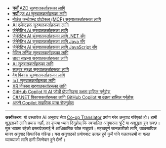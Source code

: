 <!--
CO_OP_TRANSLATOR_METADATA:
{
  "original_hash": "1ca17f25db3762aab74c3543070fcfc0",
  "translation_date": "2025-10-22T12:36:37+00:00",
  "source_file": "src/co_op_translator/templates/other_courses.md",
  "language_code": "ne"
}
-->
<!-- CO-OP TRANSLATOR OTHER COURSES START -->
- [**नयाँ** AZD सुरुवातकर्ताहरूका लागि](https://github.com/microsoft/AZD-for-beginners?WT.mc_id=academic-105485-koreyst)
- [**नयाँ** एज AI सुरुवातकर्ताहरूका लागि](https://github.com/microsoft/edgeai-for-beginners?WT.mc_id=academic-105485-koreyst)
- [मोडेल कन्टेक्स्ट प्रोटोकल (MCP) सुरुवातकर्ताहरूका लागि](https://github.com/microsoft/mcp-for-beginners?WT.mc_id=academic-105485-koreyst)
- [AI एजेन्टहरू सुरुवातकर्ताहरूका लागि](https://github.com/microsoft/ai-agents-for-beginners?WT.mc_id=academic-105485-koreyst)
- [जेनेरेटिभ AI सुरुवातकर्ताहरूका लागि](https://github.com/microsoft/generative-ai-for-beginners?WT.mc_id=academic-105485-koreyst)
- [जेनेरेटिभ AI सुरुवातकर्ताहरूका लागि .NET सँग](https://github.com/microsoft/Generative-AI-for-beginners-dotnet?WT.mc_id=academic-105485-koreyst)
- [जेनेरेटिभ AI सुरुवातकर्ताहरूका लागि Java सँग](https://github.com/microsoft/generative-ai-for-beginners-java?WT.mc_id=academic-105485-koreyst)
- [जेनेरेटिभ AI सुरुवातकर्ताहरूका लागि JavaScript सँग](https://github.com/microsoft/generative-ai-with-javascript?WT.mc_id=academic-105485-koreyst)
- [मेसिन लर्निङ सुरुवातकर्ताहरूका लागि](https://akams/ml-beginners?WT.mc_id=academic-105485-koreyst)
- [डाटा साइन्स सुरुवातकर्ताहरूका लागि](https://aka.ms/datascience-beginners?WT.mc_id=academic-105485-koreyst)
- [AI सुरुवातकर्ताहरूका लागि](https://aka.ms/ai-beginners?WT.mc_id=academic-105485-koreyst)
- [साइबर सुरक्षा सुरुवातकर्ताहरूका लागि](https://github.com/microsoft/Security-101?WT.mc_id=academic-96948-sayoung)
- [वेब विकास सुरुवातकर्ताहरूका लागि](https://aka.ms/webdev-beginners?WT.mc_id=academic-105485-koreyst)
- [IoT सुरुवातकर्ताहरूका लागि](https://aka.ms/iot-beginners?WT.mc_id=academic-105485-koreyst)
- [XR विकास सुरुवातकर्ताहरूका लागि](https://github.com/microsoft/xr-development-for-beginners?WT.mc_id=academic-105485-koreyst)
- [GitHub Copilot मा AI जोडी प्रोग्रामिङमा दक्षता हासिल गर्नुहोस्](https://aka.ms/GitHubCopilotAI?WT.mc_id=academic-105485-koreyst)
- [C#/.NET विकासकर्ताहरूका लागि GitHub Copilot मा दक्षता हासिल गर्नुहोस्](https://github.com/microsoft/mastering-github-copilot-for-dotnet-csharp-developers?WT.mc_id=academic-105485-koreyst)
- [आफ्नै Copilot साहसिक यात्रा रोज्नुहोस्](https://github.com/microsoft/CopilotAdventures?WT.mc_id=academic-105485-koreyst)
<!-- CO-OP TRANSLATOR OTHER COURSES END -->

---

**अस्वीकरण**:
यो दस्तावेज़ AI अनुवाद सेवा [Co-op Translator](https://github.com/Azure/co-op-translator) प्रयोग गरेर अनुवाद गरिएको हो। हामी शुद्धताको लागि प्रयास गर्छौं, तर कृपया ध्यान दिनुहोस् कि स्वचालित अनुवादमा त्रुटि वा अशुद्धता हुन सक्छ। मूल भाषामा रहेको दस्तावेज़लाई नै आधिकारिक स्रोत मान्नुपर्छ। महत्वपूर्ण जानकारीको लागि, व्यावसायिक मानव अनुवाद सिफारिस गरिन्छ। यस अनुवादको प्रयोगबाट उत्पन्न हुने कुनै पनि गलतफहमी वा गलत व्याख्याको लागि हामी जिम्मेवार हुने छैनौं।